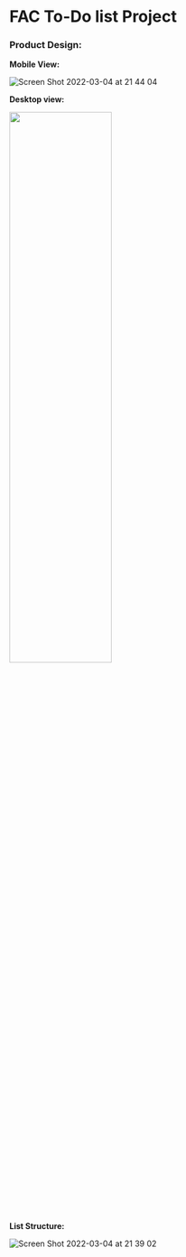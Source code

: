 # FAC To-Do list Project

### Product Design:
**Mobile View:**

![Screen Shot 2022-03-04 at 21 44 04](https://user-images.githubusercontent.com/82019270/156847362-11a3dd98-8185-4a43-bf58-2b18e29ca056.png)

**Desktop view:**

<img src="https://user-images.githubusercontent.com/82019270/156847638-60426cdf-e0f1-4c90-8e03-45f413a7d118.png" width="60%" height="50%">

**List Structure:**

![Screen Shot 2022-03-04 at 21 39 02](https://user-images.githubusercontent.com/82019270/156847341-e50d0985-9000-429e-a48b-fb0e3a8a8869.png)
